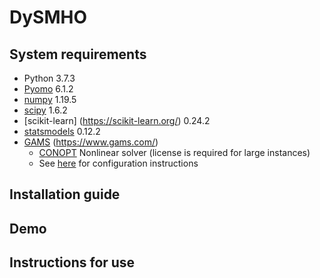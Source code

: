 # DySMHO


## System requirements 

- Python 3.7.3
- [Pyomo](http://www.pyomo.org/) 6.1.2
- [numpy](https://numpy.org/) 1.19.5
- [scipy](https://www.scipy.org/) 1.6.2
- [scikit-learn] (https://scikit-learn.org/) 0.24.2
- [statsmodels](https://www.statsmodels.org/stable/index.html) 0.12.2
- [GAMS](https://www.gams.com/) (https://www.gams.com/)
	- [CONOPT](http://www.conopt.com/) Nonlinear solver (license is required for large instances)
	- See [here](https://www.markdownguide.org/basic-syntax/) for configuration instructions 
	
## Installation guide 

## Demo 

## Instructions for use 